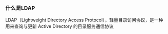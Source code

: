 ### 什么是LDAP 

LDAP（Lightweight Directory Access Protocol），轻量目录访问协议，是一种用来查询与更新 Active Directory 的目录服务通信协议 
